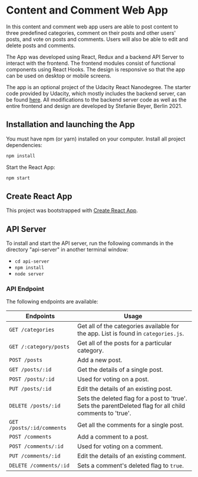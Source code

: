 # Content and Comment Web App

In this content and comment web app users are able to post content to three predefined categories, comment on their posts and other users' posts, and vote on posts and comments. Users will also be able to edit and delete posts and comments.

The App was developed using React, Redux and a backend API Server to interact with the frontend. The frontend modules consist of functional components using React Hooks. The design is responsive so that the app can be used on desktop or mobile screens.

The app is an optional project of the Udacity React Nanodegree. The starter code provided by Udacity, which mostly includes the backend server, can be found [here](https://github.com/udacity/reactnd-project-readable-starter). All modifications to the backend server code as well as the entire frontend and design are developed by Stefanie Beyer, Berlin 2021.

## Installation and launching the App

You must have npm (or yarn) installed on your computer.
Install all project dependencies:

```bash
npm install 
````
Start the React App:

```bash 
npm start
````

## Create React App

This project was bootstrapped with [Create React App](https://github.com/facebookincubator/create-react-app).

## API Server

To install and start the API server, run the following commands in the directory "api-server" in another terminal window:
* `cd api-server`
* `npm install`
* `node server`

### API Endpoint

The following endpoints are available:

| Endpoints       | Usage          |          
|-----------------|----------------|
| `GET /categories` | Get all of the categories available for the app. List is found in `categories.js`. |  |
| `GET /:category/posts` | Get all of the posts for a particular category. |  |
| `POST /posts` | Add a new post. |  |
| `GET /posts/:id` | Get the details of a single post. | |
| `POST /posts/:id` | Used for voting on a post. | **option** - [String]: Either `"upVote"` or `"downVote"`. |
| `PUT /posts/:id` | Edit the details of an existing post. | **title** - [String] <br> **body** - [String] |
| `DELETE /posts/:id` | Sets the deleted flag for a post to 'true'. <br> Sets the parentDeleted flag for all child comments to 'true'. | |
| `GET /posts/:id/comments` | Get all the comments for a single post. | |
| `POST /comments` | Add a comment to a post. |  |
| `POST /comments/:id` | Used for voting on a comment. | **option** - [String]: Either `"upVote"` or `"downVote"`.  |
| `PUT /comments/:id` | Edit the details of an existing comment. |  |
| `DELETE /comments/:id` | Sets a comment's deleted flag to `true`. |  | 
